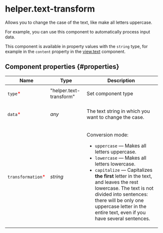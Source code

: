 # helper.text-transform

Allows you to change the case of the text, like make all letters uppercase.

For example, you can use this component to automatically process input data.

This component is available in property values with the `string` type, for example in the `content` property in the [view.text](view.text.md) component.

## Component properties {#properties}

| Name                                               | Type                    | Description                                                                                                                                                                                                                                                                                                                                                                                     |
| -------------------------------------------------- | ----------------------- | ----------------------------------------------------------------------------------------------------------------------------------------------------------------------------------------------------------------------------------------------------------------------------------------------------------------------------------------------------------------------------------------------- |
| `type`<span style="color: red">\*</span>           | "helper.text-transform" | <p>Set component type</p>                                                                                                                                                                                                                                                                                                                                                                       |
| `data`<span style="color: red">\*</span>           | _any_                   | <p>The text string in which you want to change the case.</p>                                                                                                                                                                                                                                                                                                                                    |
| `transformation`<span style="color: red">\*</span> | _string_                | <p>Conversion mode:</p><ul><li>`uppercase` — Makes all letters uppercase.</li><li>`lowercase` — Makes all letters lowercase.</li><li>`capitalize` — Capitalizes <strong>the first</strong> letter in the text, and leaves the rest lowercase. The text is not divided into sentences: there will be only one uppercase letter in the entire text, even if you have several sentences.</li></ul> |
